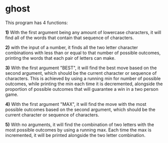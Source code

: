 # ghost

This program has 4 functions:

  **1)** With the first argument being any amount of lowercase characters, it will find all of the words that contain that sequence of characters.
  
  **2)** with the input of a number, it finds all the two letter character combinations with less than or equal to that number of possible outcomes, printing the words that each pair of letters can make. 
  
  **3)** With the first argument "BEST", it will find the best move based on the second argument, which should be the current character or sequence of characters. This is achieved by using a running min for number of possible outcomes, while printing the min each time it is decremented, alongside the proportion of possible outcomes that will guarantee a win in a two person game.
  
  **4)** With the first argument "MAX", it will find the move with the most possible outcomes based on the second argument, which should be the current character or sequence of characters. 
  
 **5)** With no arguments, it will find the combination of two letters with the most possible outcomes by using a running max. Each time the max is incremented, it will be printed alongside the two letter combination.
